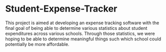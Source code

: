 # Student-Expense-Tracker
This project is aimed at developing an expense tracking software with the final goal of being able to determine various statistics about student expenditures across various schools. Through those statistics, we were hoping to be able to determine meaningful things such which school could potentially be more affordable.

